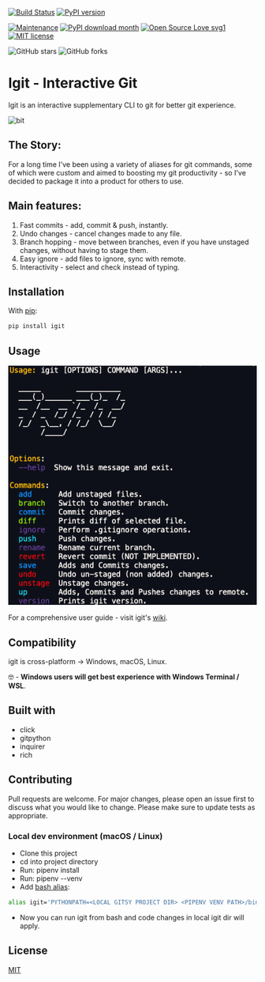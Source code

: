 <!-- <p align="center"> -->

[![Build Status](https://travis-ci.com/kobibarhanin/gitenv.svg?branch=master)](https://travis-ci.com/kobibarhanin/igit)
[![PyPI version](https://badge.fury.io/py/igit.svg)](https://badge.fury.io/py/igit)

<!-- [![GitHub Stars](https://img.shields.io/github/stars/kobibarhanin/igit) -->

[![Maintenance](https://img.shields.io/badge/Maintained%3F-yes-green.svg)](https://GitHub.com/Naereen/StrapDown.js/graphs/commit-activity)
[![PyPI download month](https://img.shields.io/pypi/dm/ansicolortags.svg)](https://pypi.python.org/pypi/igit/)
[![Open Source Love svg1](https://badges.frapsoft.com/os/v1/open-source.svg?v=103)](https://github.com/ellerbrock/open-source-badges/)
[![MIT license](https://img.shields.io/badge/License-MIT-blue.svg)](https://lbesson.mit-license.org/)

![GitHub stars](https://img.shields.io/github/stars/kobibarhanin/igit?style=social&label=Star&maxAge=2592000)
![GitHub forks](https://img.shields.io/github/forks/kobibarhanin/igit?style=social&label=Fork&maxAge=2592000)

# Igit - Interactive Git

Igit is an interactive supplementary CLI to git for better git experience.

<!-- ![help](examples/igit_preview.gif) -->
<p align="center">

<img src="https://github.com/kobibarhanin/igit/raw/master/examples/igit_preview.gif"
    width="600px" border="0" alt="bit">

</p>

## The Story:

For a long time I've been using a variety of aliases for git commands, some of which were custom and aimed to boosting my git productivity - so I've decided to package it into a product for others to use.

## Main features:

1. Fast commits - add, commit & push, instantly.
2. Undo changes - cancel changes made to any file.
3. Branch hopping - move between branches, even if you have unstaged changes, without having to stage them.
4. Easy ignore - add files to ignore, sync with remote.
5. Interactivity - select and check instead of typing.

## Installation

With [pip](https://pip.pypa.io/en/stable/):

```bash
pip install igit
```

## Usage

![help](examples/help.png)

For a comprehensive user guide - visit igit's [wiki](https://github.com/kobibarhanin/igit/wiki/User-Guide).

## Compatibility

igit is cross-platform → Windows, macOS, Linux.

🤓 - **Windows users will get best experience with Windows Terminal / WSL**.

## Built with

- click
- gitpython
- inquirer
- rich

## Contributing

Pull requests are welcome. For major changes, please open an issue first to discuss what you would like to change.
Please make sure to update tests as appropriate.

### Local dev environment (macOS / Linux)

- Clone this project
- cd into project directory
- Run: pipenv install
- Run: pipenv --venv
- Add [bash alias](https://linuxize.com/post/how-to-create-bash-aliases/):

```bash
alias igit='PYTHONPATH=<LOCAL GITSY PROJECT DIR> <PIPENV VENV PATH>/bin/python3 <LOCAL IGIT PROJECT DIR>/igit/cli.py'
```

- Now you can run igit from bash and code changes in local igit dir will apply.

## License

[MIT](https://choosealicense.com/licenses/mit/)
